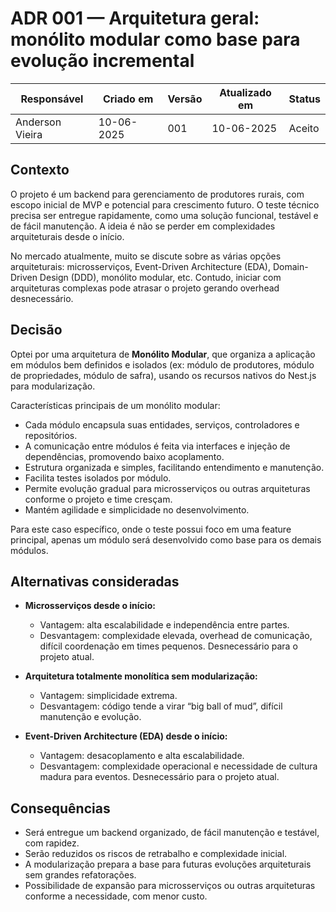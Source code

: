 # ADR 001 — Arquitetura geral: monólito modular como base para evolução incremental

| Responsável     | Criado em  | Versão | Atualizado em | Status |
| --------------- | ---------- | ------ | ------------- | ------ |
| Anderson Vieira | 10-06-2025 | 001    | 10-06-2025    | Aceito |

## Contexto

O projeto é um backend para gerenciamento de produtores rurais, com escopo inicial de MVP e potencial para crescimento futuro. O teste técnico precisa ser entregue rapidamente, como uma solução funcional, testável e de fácil manutenção. A ideia é não se perder em complexidades arquiteturais desde o início.

No mercado atualmente, muito se discute sobre as várias opções arquiteturais: microsserviços, Event-Driven Architecture (EDA), Domain-Driven Design (DDD), monólito modular, etc. Contudo, iniciar com arquiteturas complexas pode atrasar o projeto gerando overhead desnecessário.

## Decisão

Optei por uma arquitetura de **Monólito Modular**, que organiza a aplicação em módulos bem definidos e isolados (ex: módulo de produtores, módulo de propriedades, módulo de safra), usando os recursos nativos do Nest.js para modularização.

Características principais de um monólito modular:

- Cada módulo encapsula suas entidades, serviços, controladores e repositórios.
- A comunicação entre módulos é feita via interfaces e injeção de dependências, promovendo baixo acoplamento.
- Estrutura organizada e simples, facilitando entendimento e manutenção.
- Facilita testes isolados por módulo.
- Permite evolução gradual para microsserviços ou outras arquiteturas conforme o projeto e time cresçam.
- Mantém agilidade e simplicidade no desenvolvimento.

Para este caso específico, onde o teste possui foco em uma feature principal, apenas um módulo será desenvolvido como base para os demais módulos.

## Alternativas consideradas

- **Microsserviços desde o início:**

  - Vantagem: alta escalabilidade e independência entre partes.
  - Desvantagem: complexidade elevada, overhead de comunicação, difícil coordenação em times pequenos. Desnecessário para o projeto atual.

- **Arquitetura totalmente monolítica sem modularização:**

  - Vantagem: simplicidade extrema.
  - Desvantagem: código tende a virar “big ball of mud”, difícil manutenção e evolução.

- **Event-Driven Architecture (EDA) desde o início:**
  - Vantagem: desacoplamento e alta escalabilidade.
  - Desvantagem: complexidade operacional e necessidade de cultura madura para eventos. Desnecessário para o projeto atual.

## Consequências

- Será entregue um backend organizado, de fácil manutenção e testável, com rapidez.
- Serão reduzidos os riscos de retrabalho e complexidade inicial.
- A modularização prepara a base para futuras evoluções arquiteturais sem grandes refatorações.
- Possibilidade de expansão para microsserviços ou outras arquiteturas conforme a necessidade, com menor custo.
